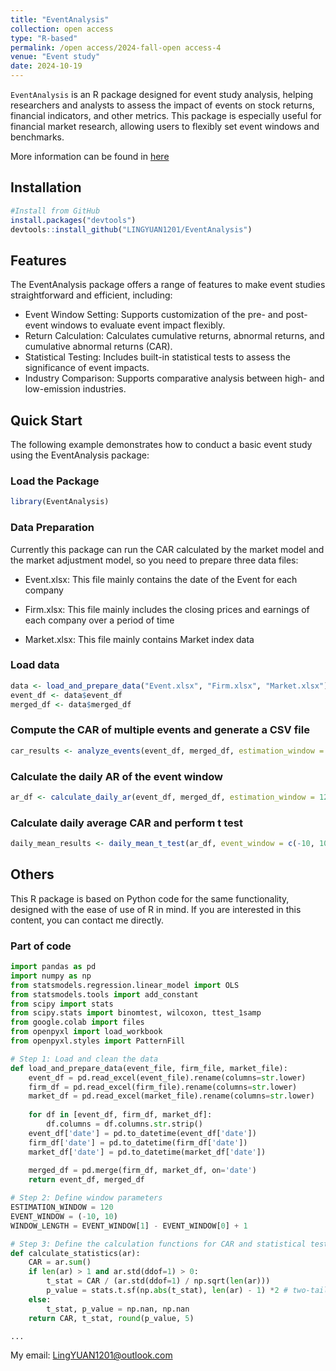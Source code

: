 ```yaml
---
title: "EventAnalysis"
collection: open access
type: "R-based"
permalink: /open access/2024-fall-open access-4
venue: "Event study"
date: 2024-10-19
---
```


`EventAnalysis` is an R package designed for event study analysis, helping researchers and analysts to assess the impact of events on stock returns, financial indicators, and other metrics. This package is especially useful for financial market research, allowing users to flexibly set event windows and benchmarks.

More information can be found in [here](https://github.com/LINGYUAN1201/EventAnalysis)

## Installation

```R
#Install from GitHub
install.packages("devtools")
devtools::install_github("LINGYUAN1201/EventAnalysis")
```

## Features
The EventAnalysis package offers a range of features to make event studies straightforward and efficient, including:

*   Event Window Setting: Supports customization of the pre- and post-event windows to evaluate event impact flexibly.
*   Return Calculation: Calculates cumulative returns, abnormal returns, and cumulative abnormal returns (CAR).
*   Statistical Testing: Includes built-in statistical tests to assess the significance of event impacts.
*   Industry Comparison: Supports comparative analysis between high- and low-emission industries.

## Quick Start
The following example demonstrates how to conduct a basic event study using the EventAnalysis package:

### Load the Package

```R
library(EventAnalysis)
```

### Data Preparation

Currently this package can run the CAR calculated by the market model and the market adjustment model, so you need to prepare three data files:

*   Event.xlsx: This file mainly contains the date of the Event for each company

*   Firm.xlsx: This file mainly includes the closing prices and earnings of each company over a period of time

*   Market.xlsx: This file mainly contains Market index data

### Load data
```R
data <- load_and_prepare_data("Event.xlsx", "Firm.xlsx", "Market.xlsx")
event_df <- data$event_df
merged_df <- data$merged_df
```
### Compute the CAR of multiple events and generate a CSV file
```R
car_results <- analyze_events(event_df, merged_df, estimation_window = 120, event_window = c(-10, 10))
```
### Calculate the daily AR of the event window
```R
ar_df <- calculate_daily_ar(event_df, merged_df, estimation_window = 120, event_window = c(-10, 10))
```
### Calculate daily average CAR and perform t test
```R
daily_mean_results <- daily_mean_t_test(ar_df, event_window = c(-10, 10))
```

## Others
This R package is based on Python code for the same functionality, designed with the ease of use of R in mind. If you are interested in this content, you can contact me directly.

### Part of code
```python
import pandas as pd
import numpy as np
from statsmodels.regression.linear_model import OLS
from statsmodels.tools import add_constant
from scipy import stats
from scipy.stats import binomtest, wilcoxon, ttest_1samp
from google.colab import files
from openpyxl import load_workbook
from openpyxl.styles import PatternFill

# Step 1: Load and clean the data
def load_and_prepare_data(event_file, firm_file, market_file):
    event_df = pd.read_excel(event_file).rename(columns=str.lower)
    firm_df = pd.read_excel(firm_file).rename(columns=str.lower)
    market_df = pd.read_excel(market_file).rename(columns=str.lower)
    
    for df in [event_df, firm_df, market_df]:
        df.columns = df.columns.str.strip()
    event_df['date'] = pd.to_datetime(event_df['date'])
    firm_df['date'] = pd.to_datetime(firm_df['date'])
    market_df['date'] = pd.to_datetime(market_df['date'])
    
    merged_df = pd.merge(firm_df, market_df, on='date')
    return event_df, merged_df

# Step 2: Define window parameters
ESTIMATION_WINDOW = 120
EVENT_WINDOW = (-10, 10)
WINDOW_LENGTH = EVENT_WINDOW[1] - EVENT_WINDOW[0] + 1

# Step 3: Define the calculation functions for CAR and statistical tests
def calculate_statistics(ar):
    CAR = ar.sum()
    if len(ar) > 1 and ar.std(ddof=1) > 0:
        t_stat = CAR / (ar.std(ddof=1) / np.sqrt(len(ar)))
        p_value = stats.t.sf(np.abs(t_stat), len(ar) - 1) *2 # two-tailed test
    else:
        t_stat, p_value = np.nan, np.nan
    return CAR, t_stat, round(p_value, 5)

...

```

My email: LingYUAN1201@outlook.com
